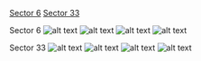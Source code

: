 [Sector 6](#sector6)
[Sector 33](#sector33)

<a name = "sector6"></a>
Sector 6
![alt text](/images/HATS-04_Sector_6/HATS-04_Sector_6_a_TimeSeries.png)
![alt text](/images/HATS-04_Sector_6/HATS-04_Sector_6_b_FoldedLightCurve.png)
![alt text](/images/HATS-04_Sector_6/HATS-04_Sector_6_b_IndividualTransitsWithFit.png)
![alt text](/images/HATS-04_Sector_6/HATS-04_Sector_6_c_TimingResiduals.png)

<a name = "sector33"></a>
Sector 33
![alt text](/images/HATS-04_Sector_33/HATS-04_Sector_33_a_TimeSeries.png)
![alt text](/images/HATS-04_Sector_33/HATS-04_Sector_33_b_FoldedLightCurve.png)
![alt text](/images/HATS-04_Sector_33/HATS-04_Sector_33_b_IndividualTransitsWithFit.png)
![alt text](/images/HATS-04_Sector_33/HATS-04_Sector_33_c_TimingResiduals.png)

